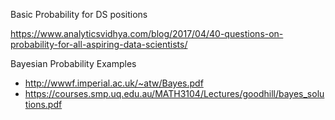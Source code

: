 Basic Probability for DS positions

https://www.analyticsvidhya.com/blog/2017/04/40-questions-on-probability-for-all-aspiring-data-scientists/

Bayesian Probability Examples
* http://wwwf.imperial.ac.uk/~atw/Bayes.pdf
* https://courses.smp.uq.edu.au/MATH3104/Lectures/goodhill/bayes_solutions.pdf

